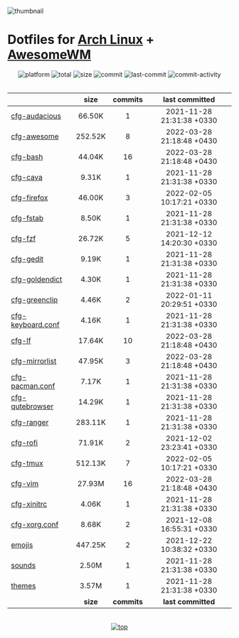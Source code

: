 ![thumbnail](https://github.com/davoudarsalani/linux/blob/master/thumbnail.jpg?raw=true)
# Dotfiles for [Arch Linux](https://www.archlinux.org/) + [AwesomeWM](https://awesomewm.org/)
<div align='center'>
<img alt='platform' src='https://img.shields.io/static/v1?label=Platform&message=GNU/Linux&labelColor=black&color=grey&style=flat&logo=gnu&logoColor=white'>
<img alt='total' src='https://img.shields.io/static/v1?label=Total&message=24&labelColor=black&color=grey&style=flat'>
<img alt='size' src='https://img.shields.io/static/v1?label=Size&message=56.20M&labelColor=black&color=grey&style=flat'>
<img alt='commit' src='https://img.shields.io/static/v1?label=Commits&message=24&labelColor=black&color=grey&style=flat'>
<img alt='last-commit' src='https://img.shields.io/github/last-commit/davoudarsalani/linux?&labelColor=black&color=grey&style=flat'>
<img alt='commit-activity' src='https://img.shields.io/github/commit-activity/m/davoudarsalani/linux?&labelColor=black&color=grey&style=flat'>
</div>
<br>

||__size__|__commits__|__last committed__|
|-|:-:|:-:|:-:|
|[cfg-audacious](https://github.com/davoudarsalani/linux/blob/master/cfg-audacious)|66.50K|1|2021-11-28 21:31:38 +0330|
|[cfg-awesome](https://github.com/davoudarsalani/linux/blob/master/cfg-awesome)|252.52K|8|2022-03-28 21:18:48 +0430|
|[cfg-bash](https://github.com/davoudarsalani/linux/blob/master/cfg-bash)|44.04K|16|2022-03-28 21:18:48 +0430|
|[cfg-cava](https://github.com/davoudarsalani/linux/blob/master/cfg-cava)|9.31K|1|2021-11-28 21:31:38 +0330|
|[cfg-firefox](https://github.com/davoudarsalani/linux/blob/master/cfg-firefox)|46.00K|3|2022-02-05 10:17:21 +0330|
|[cfg-fstab](https://github.com/davoudarsalani/linux/blob/master/cfg-fstab)|8.50K|1|2021-11-28 21:31:38 +0330|
|[cfg-fzf](https://github.com/davoudarsalani/linux/blob/master/cfg-fzf)|26.72K|5|2021-12-12 14:20:30 +0330|
|[cfg-gedit](https://github.com/davoudarsalani/linux/blob/master/cfg-gedit)|9.19K|1|2021-11-28 21:31:38 +0330|
|[cfg-goldendict](https://github.com/davoudarsalani/linux/blob/master/cfg-goldendict)|4.30K|1|2021-11-28 21:31:38 +0330|
|[cfg-greenclip](https://github.com/davoudarsalani/linux/blob/master/cfg-greenclip)|4.46K|2|2022-01-11 20:29:51 +0330|
|[cfg-keyboard.conf](https://github.com/davoudarsalani/linux/blob/master/cfg-keyboard.conf)|4.16K|1|2021-11-28 21:31:38 +0330|
|[cfg-lf](https://github.com/davoudarsalani/linux/blob/master/cfg-lf)|17.64K|10|2022-03-28 21:18:48 +0430|
|[cfg-mirrorlist](https://github.com/davoudarsalani/linux/blob/master/cfg-mirrorlist)|47.95K|3|2022-03-28 21:18:48 +0430|
|[cfg-pacman.conf](https://github.com/davoudarsalani/linux/blob/master/cfg-pacman.conf)|7.17K|1|2021-11-28 21:31:38 +0330|
|[cfg-qutebrowser](https://github.com/davoudarsalani/linux/blob/master/cfg-qutebrowser)|14.29K|1|2021-11-28 21:31:38 +0330|
|[cfg-ranger](https://github.com/davoudarsalani/linux/blob/master/cfg-ranger)|283.11K|1|2021-11-28 21:31:38 +0330|
|[cfg-rofi](https://github.com/davoudarsalani/linux/blob/master/cfg-rofi)|71.91K|2|2021-12-02 23:23:41 +0330|
|[cfg-tmux](https://github.com/davoudarsalani/linux/blob/master/cfg-tmux)|512.13K|7|2022-02-05 10:17:21 +0330|
|[cfg-vim](https://github.com/davoudarsalani/linux/blob/master/cfg-vim)|27.93M|16|2022-03-28 21:18:48 +0430|
|[cfg-xinitrc](https://github.com/davoudarsalani/linux/blob/master/cfg-xinitrc)|4.06K|1|2021-11-28 21:31:38 +0330|
|[cfg-xorg.conf](https://github.com/davoudarsalani/linux/blob/master/cfg-xorg.conf)|8.68K|2|2021-12-08 16:55:31 +0330|
|[emojis](https://github.com/davoudarsalani/linux/blob/master/emojis)|447.25K|2|2021-12-22 10:38:32 +0330|
|[sounds](https://github.com/davoudarsalani/linux/blob/master/sounds)|2.50M|1|2021-11-28 21:31:38 +0330|
|[themes](https://github.com/davoudarsalani/linux/blob/master/themes)|3.57M|1|2021-11-28 21:31:38 +0330|
||__size__|__commits__|__last committed__|
<br>

<div align='center'>
<a href='https://github.com/davoudarsalani/linux#readme'>
<img alt='top' src='https://img.shields.io/badge/TOP-grey'>
</a>
</div>
